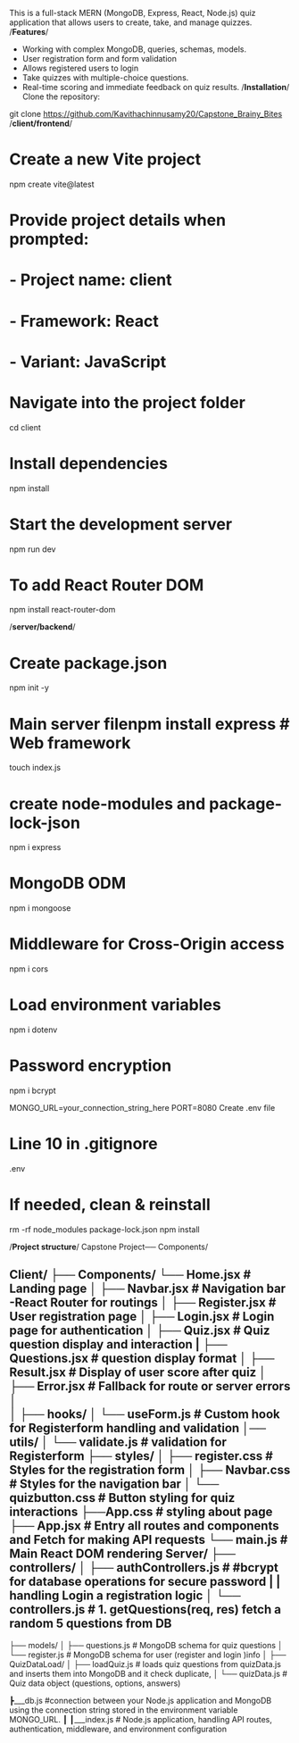 



This is a full-stack MERN (MongoDB, Express, React, Node.js) quiz application that allows users to create, take, and manage quizzes.
/**Features**/
* Working with complex MongoDB, queries, schemas, models.
* User registration form and form validation
* Allows registered users to login
* Take quizzes with multiple-choice questions.
* Real-time scoring and immediate feedback on quiz results.
/**Installation**/
Clone the repository:

git clone https://github.com/Kavithachinnusamy20/Capstone_Brainy_Bites
/**client/frontend**/                                
# Create a new Vite project
npm create vite@latest

# Provide project details when prompted:
# - Project name: client
# - Framework: React
# - Variant: JavaScript

# Navigate into the project folder
cd client

# Install dependencies
npm install

# Start the development server
npm run dev

# To add React Router DOM 
npm install react-router-dom

/**server/backend**/ 
 # Create package.json
npm init -y 

# Main server filenpm install express      # Web framework            
touch index.js

# create node-modules and package-lock-json
npm i express

# MongoDB ODM  
npm i mongoose 

# Middleware for Cross-Origin access   
npm i cors  

# Load environment variables      
npm i dotenv 

 # Password encryption     
npm i bcrypt  

MONGO_URL=your_connection_string_here
PORT=8080
Create .env file 
# Line 10 in .gitignore
.env
# If needed, clean & reinstall
rm -rf node_modules package-lock.json npm install

/**Project structure**/
Capstone Project── Components/

Client/
├── Components/
    └── Home.jsx             # Landing page
│   ├── Navbar.jsx           # Navigation bar -React Router for routings
│   ├── Register.jsx         # User registration page
│   ├── Login.jsx            # Login page for authentication
│   ├── Quiz.jsx             # Quiz question display and interaction
|   ├── Questions.jsx        # question display format
│   ├── Result.jsx           # Display of user score after quiz
│   ├── Error.jsx            # Fallback for route or server errors
│  
│
├── hooks/
│   └── useForm.js           # Custom hook for Registerform handling and validation
│── utils/
│   └── validate.js          # validation for Registerform
├── styles/
│   ├── register.css         # Styles for the registration form
│   ├── Navbar.css           # Styles for the navigation bar
│   └── quizbutton.css       # Button styling for quiz interactions
├──App.css                   # styling about page
├── App.jsx                  # Entry all routes and components and Fetch for making API requests
└── main.js                  # Main React DOM rendering
Server/
├── controllers/
│   ├── authControllers.js   # #bcrypt for database operations for secure password 
|    |                          handling   Login a registration logic
│   └── controllers.js       # 1. getQuestions(req, res) fetch a random 5 questions from DB
- 

├── models/
│   ├── questions.js         # MongoDB schema for quiz questions
│   └── register.js          # MongoDB schema for user (register and login )info
│
├── QuizDataLoad/
│   ├── loadQuiz.js          #  loads quiz questions from quizData.js and 
                            inserts them into MongoDB and it check duplicate,
│   └── quizData.js          # Quiz data object (questions, options, answers)


┣___db.js                  #connection between your Node.js application and MongoDB 
                          using the connection string stored in the environment variable MONGO_URL.
┃ 
┃___index.js                #  Node.js application, handling API routes, authentication,
                             middleware, and environment configuration